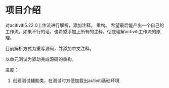 # 项目介绍 

对acitiviti5.22.0工作流进行解析，添加注释， 重构。  希望最后能产出一个自己的工作流。如果不行的话，也希望添加上所有的注释，彻底理解activiti工作流的原理。 

目前解析方式为重写源码，并添加中文注释。

以单元测试为驱动完成源码的重构。 

进度： 
1. 创建测试辅助类，在测试时方便加载出activiti基础环境